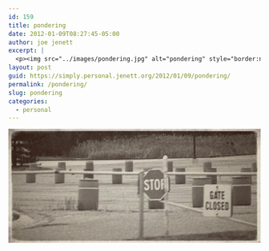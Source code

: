 ```yaml
---
id: 159
title: pondering
date: 2012-01-09T08:27:45-05:00
author: joe jenett
excerpt: |
  <p><img src="../images/pondering.jpg" alt="pondering" style="border:none;" /></p>
layout: post
guid: https://simply.personal.jenett.org/2012/01/09/pondering/
permalink: /pondering/
slug: pondering
categories:
  - personal
---
```

<img src="../images/pondering.jpg" alt="pondering" style="border:none;" />